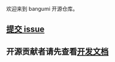 欢迎来到 bangumi 开源仓库。

## [提交 issue](https://github.com/bangumi/issues)

## 开源贡献者请先查看[开发文档](https://github.com/bangumi/dev-docs)
